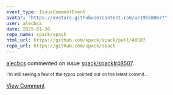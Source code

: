 ```yaml
---
event_type: IssueCommentEvent
avatar: "https://avatars.githubusercontent.com/u/19558067?"
user: alecbcs
date: 2025-01-30
repo_name: spack/spack
html_url: https://github.com/spack/spack/pull/48507
repo_url: https://github.com/spack/spack
---
```


<a href='https://github.com/alecbcs' target='_blank'>alecbcs</a> commented on issue <a href='https://github.com/spack/spack/pull/48507' target='_blank'>spack/spack#48507</a>.

<small>I'm still seeing a few of the typos pointed out on the latest commit....</small>

<a href='https://github.com/spack/spack/pull/48507' target='_blank'>View Comment</a>
